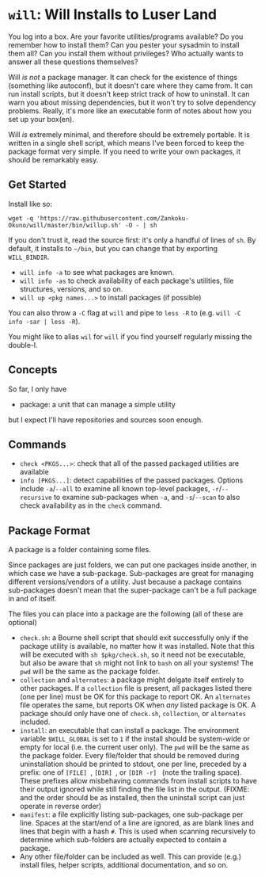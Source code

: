 # `will`: Will Installs to Luser Land

You log into a box.
Are your favorite utilities/programs available?
Do you remember how to install them?
Can you pester your sysadmin to install them all?
Can you install them without privileges?
Who actually wants to answer all these questions themselves?

Will _is not_ a package manager.
It can check for the existence of things (something like autoconf), but it doesn't care where they came from.
It can run install scripts, but it doesn't keep strict track of how to uninstall.
It can warn you about missing dependencies, but it won't try to solve dependency problems.
Really, it's more like an executable form of notes about how you set up your box(en).

Will _is_ extremely minimal, and therefore should be extremely portable.
It is written in a single shell script, which means I've been forced to keep the package format very simple.
If you need to write your own packages, it should be remarkably easy.

## Get Started

Install like so:
```
wget -q 'https://raw.githubusercontent.com/Zankoku-Okuno/will/master/bin/willup.sh' -O - | sh
```
If you don't trust it, read the source first: it's only a handful of lines of `sh`.
By default, it installs to `~/bin`, but you can change that by exporting `WILL_BINDIR`.

  * `will info -a` to see what packages are known.
  * `will info -as` to check availability of each package's utilities, file structures, versions, and so on.
  * `will up <pkg names...>` to install packages (if possible)

You can also throw a `-C` flag at `will` and pipe to `less -R` to (e.g. `will -C info -sar | less -R`).

You might like to alias `wil` for `will` if you find yourself regularly missing the double-l.

## Concepts

So far, I only have

  * package: a unit that can manage a simple utility

but I expect I'll have repositories and sources soon enough.

## Commands

  * `check <PKGS...>`: check that all of the passed packaged utilities are available
  * `info [PKGS...]`: detect capabilities of the passed packages.
    Options include `-a`/`--all` to examine all known top-level packages, `-r`/`--recursive` to examine sub-packages when `-a`, and `-s`/`--scan` to also check availability as in the `check` command.

## Package Format

A package is a folder containing some files.

Since packages are just folders, we can put one packages inside another, in which case we have a sub-package.
Sub-packages are great for managing different versions/vendors of a utility.
Just because a package contains sub-packages doesn't mean that the super-package can't be a full package in and of itself.

The files you can place into a package are the following (all of these are optional)

  * `check.sh`: a Bourne shell script that should exit successfully only if the package utility is available, no matter how it was installed.
    Note that this will be executed with `sh $pkg/check.sh`, so it need not be executable, but also be aware that `sh` might not link to `bash` on all your systems!
    The `pwd` will be the same as the package folder.
  * `collection` and `alternates`: a package might delgate itself entirely to other packages.
    If a `collection` file is present, all packages listed there (one per line) must be OK for this package to report OK.
    An `alternates` file operates the same, but reports OK when _any_ listed package is OK.
    A package should only have one of `check.sh`, `collection`, or `alternates` included.
  * `install`: an executable that can install a package.
    The environment variable `$WILL_GLOBAL` is set to `1` if the install should be system-wide or empty for local (i.e. the current user only).
    The `pwd` will be the same as the package folder.
    Every file/folder that should be removed during uninstallation should be printed to stdout, one per line, preceded by a prefix:
      one of `[FILE] `, `[DIR] `, or `[DIR -r] ` (note the trailing space).
    These prefixes allow misbehaving commands from install scripts to have their output ignored while still finding the file list in the output.
    (FIXME: and the order should be as installed, then the uninstall script can just operate in reverse order)
  * `manifest`: a file explicitly listing sub-packages, one sub-package per line.
    Spaces at the start/end of a line are ignored, as are blank lines and lines that begin with a hash `#`.
    This is used when scanning recursively to determine which sub-folders are actually expected to contain a package.
  * Any other file/folder can be included as well.
    This can provide (e.g.) install files, helper scripts, additional documentation, and so on.
